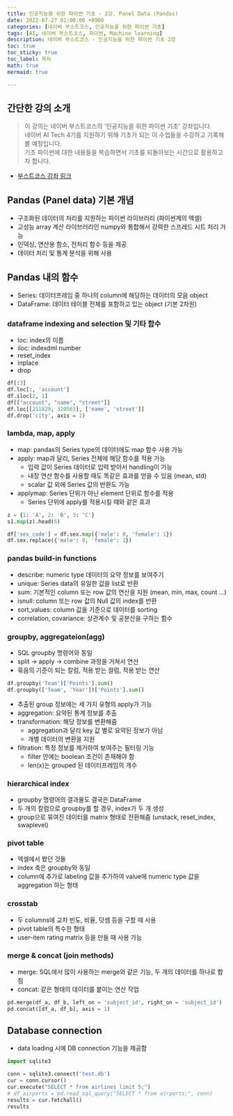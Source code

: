 ```yaml
---
title: 인공지능을 위한 파이썬 기초 - 2강. Panel Data (Pandas)
date: 2022-07-27 01:00:00 +0900
categories: [네이버 부스트코스, 인공지능을 위한 파이썬 기초]
tags: [AI, 네이버 부스트코스, 파이썬, Machine learning]
description: 네이버 부스트코스 - 인공지능을 위한 파이썬 기초 2강
toc: true
toc_sticky: true
toc_label: 목차
math: true
mermaid: true

---
```


## 간단한 강의 소개
> 이 강의는 네이버 부스트코스의 '인공지능을 위한 파이썬 기초' 강좌입니다. \
> 네이버 AI Tech 4기를 지원하기 위해 기초가 되는 이 수업들을 수강하고 기록해 볼 예정입니다. \
> 기초 파이썬에 대한 내용들을 복습하면서 기초를 되돌아보는 시간으로 활용하고자 합니다.
* [부스트코스 강좌 링크](https://www.boostcourse.org/onlyboostcampaitech4/lecture/1420793/?isDesc=false)

## Pandas (Panel data) 기본 개념
- 구조화된 데이터의 처리를 지원하는 파이썬 라이브러리 (파이썬계의 엑셀)
- 고성능 array 계산 라이브러리인 numpy와 통합해서 강력한 스프레드 시트 처리 가능
- 인덱싱, 연산용 함소, 전처리 함수 등을 제공
- 데이터 처리 및 통계 분석을 위해 사용

## Pandas 내의 함수
- Series: 데이터프레임 중 하나의 column에 해당하는 데이터의 모음 object
- DataFrame: 데이터 테이블 전체를 포함하고 있는 object (기본 2차원)

### dataframe indexing and selection 및 기타 함수
- loc: index의 이름
- iloc: indexdml number
- reset_index
- inplace
- drop

```python
df[:3]
df.loc[:, 'account']
df.iloc[2, 1]
df[["account", "name", "street"]]
df.loc[[211829, 320563], ['name', 'street']]
df.drop('city', axis = 1)
```

### lambda, map, apply
- map: pandas의 Series type의 데이터에도 map 함수 사용 가능
- apply: map과 달리, Series 전체에 해당 함수를 적용 가능
  - 입력 값이 Series 데이터로 입력 받아서 handling이 가능
  - 내장 연산 함수를 사용할 때도 똑같은 효과를 얻을 수 있음 (mean, std)
  - scalar 값 외에 Series 값의 반환도 가능
- applymap: Series 단위가 아닌 element 단위로 함수를 적용
  - Series 단위에 apply를 적용시킬 때와 같은 효과


```python
z = {1: 'A', 2: 'B', 3: 'C'}
s1.map(z).head(5)

df['sex_code'] = df.sex.map({'male': 0, 'female': 1})
df.sex.replace({'male': 0, 'female': 1})
```

### pandas build-in functions
- describe: numeric type 데이터의 요약 정보를 보여주기
- unique: Series data의 유일한 값을 list로 반환
- sum: 기본적인 column 또는 row 값의 연산을 지원 (mean, min, max, count ...)
- isnull: column 또는 row 값의 Null 값의 index를 반환
- sort_values: column 값을 기준으로 데이터를 sorting
- correlation, covariance: 상관계수 및 공분산을 구하는 함수

### groupby, aggregateion(agg)
- SQL groupby 명령어와 동일
- split -> apply -> combine 과정을 거쳐서 연산
- 묶음의 기준이 되는 칼럼, 적용 받는 컬럼, 적용 받는 연산

```python
df.groupby('Team')['Points'].sum()
df.groupby(['Team', 'Year'])['Points'].sum()
```

- 추출된 group 정보에는 세 가지 유형의 apply가 가능
- aggregation: 요약된 통계 정보를 추출
- transformation: 해당 정보를 변환해줌
  - aggregation과 달리 key 값 별로 요약된 정보가 아님
  - 개별 데이터의 변환을 지원
- filtration: 특정 정보를 제거하여 보여주는 필터링 기능
  - filter 안에는 boolean 조건이 존재해야 함
  - len(x)는 grouped 된 데이터프레임의 개수

### hierarchical index
- groupby 명령어의 결과물도 결국은 DataFrame
- 두 개의 칼럼으로 groupby를 할 경우, index가 두 개 생성
- group으로 묶여진 데이터를 matrix 형태로 전환해줌 (unstack, reset_index, swaplevel)

### pivot table
- 엑셀에서 봤던 것들
- index 축은 groupby와 동일
- column에 추가로 labeling 값을 추가하여 value에 numeric type 값을 aggregation 하는 형태

### crosstab
- 두 columns에 교차 빈도, 비율, 덧셈 등을 구할 때 사용
- pivot table의 특수한 형태
- user-item rating matrix 등을 만들 때 사용 가능

### merge & concat (join methods)
- merge: SQL에서 많이 사용하는 merge와 같은 기능, 두 개의 데이터를 하나로 합침
- concat: 같은 형태의 데이터를 붙이는 연산 작업

```python
pd.merge(df_a, df_b, left_on = 'subject_id', right_on = 'subject_id')
pd.concat([df_a, df_b], axis = 1)
```

## Database connection
- data loading 시에 DB connection 기능을 제공함

```python
import sqlite3

conn = sqlite3.connect('test.db')
cur = conn.cursor()
cur.execute("SELECT * from airlines limit 5;")
# df_airports = pd.read_sql_query("SELECT * from airports;", conn)
results = cur.fetchall()
results
```

